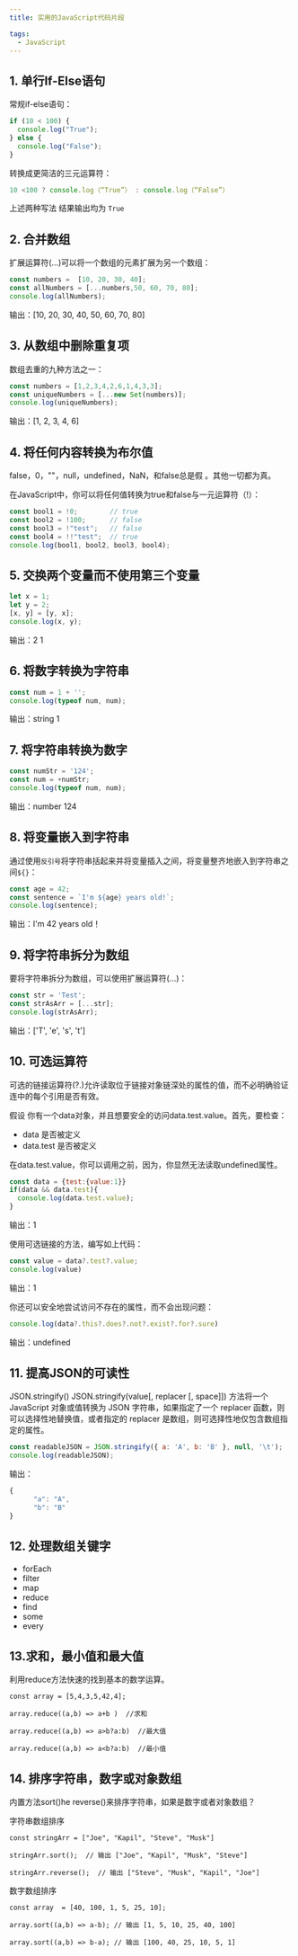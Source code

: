 ```yaml
---
title: 实用的JavaScript代码片段

tags:
  - JavaScript
---
```

## 1. 单行If-Else语句
常规if-else语句：
```javascript
if (10 < 100) {
  console.log("True");
} else {
  console.log("False");
}
```
转换成更简洁的三元运算符：
```javascript
10 <100 ? console.log（“True”） : console.log（“False”）
```
上述两种写法 结果输出均为 `True`

## 2. 合并数组
扩展运算符(...)可以将一个数组的元素扩展为另一个数组：
```javascript
const numbers =  [10, 20, 30, 40];
const allNumbers = [...numbers,50, 60, 70, 80];
console.log(allNumbers);
```
输出：[10, 20, 30, 40, 50, 60, 70, 80]

## 3. 从数组中删除重复项
数组去重的九种方法之一：
```javascript
const numbers = [1,2,3,4,2,6,1,4,3,3];
const uniqueNumbers = [...new Set(numbers)];
console.log(uniqueNumbers);
```
输出：[1, 2, 3, 4, 6]

## 4. 将任何内容转换为布尔值
false，0，""，null，undefined，NaN，和false总是假 。其他一切都为真。

在JavaScript中，你可以将任何值转换为true和false与一元运算符（!）：
```javascript
const bool1 = !0;        // true
const bool2 = !100;      // false
const bool3 = !"test";   // false
const bool4 = !!"test";  // true
console.log(bool1, bool2, bool3, bool4);
```

## 5. 交换两个变量而不使用第三个变量
```javascript
let x = 1;
let y = 2;
[x, y] = [y, x];
console.log(x, y);
```
输出：2 1

## 6. 将数字转换为字符串
```javascript
const num = 1 + '';
console.log(typeof num, num);
```
输出：string 1

## 7. 将字符串转换为数字
```javascript
const numStr = '124';
const num = +numStr;
console.log(typeof num, num);
```
输出：number 124

## 8. 将变量嵌入到字符串
通过使用`反引号`将字符串括起来并将变量插入之间，将变量整齐地嵌入到字符串之间`${}`：
```javascript
const age = 42;
const sentence = `I'm ${age} years old!`;
console.log(sentence);
```
输出：I'm 42 years old！

## 9. 将字符串拆分为数组
要将字符串拆分为数组，可以使用扩展运算符(...)：
```javascript
const str = 'Test';
const strAsArr = [...str];
console.log(strAsArr);
```
输出：['T', 'e', 's', 't']

## 10. 可选运算符
可选的链接运算符(?.)允许读取位于链接对象链深处的属性的值，而不必明确验证连中的每个引用是否有效。

假设 你有一个data对象，并且想要安全的访问data.test.value。首先，要检查：

* data 是否被定义
* data.test 是否被定义

在data.test.value，你可以调用之前，因为，你显然无法读取undefined属性。
```javascript
const data = {test:{value:1}}
if(data && data.test){
  console.log(data.test.value);
}
```
输出：1

使用可选链接的方法，编写如上代码：
```javascript
const value = data?.test?.value;
console.log(value)
```
输出：1

你还可以安全地尝试访问不存在的属性，而不会出现问题：
```javascript
console.log(data?.this?.does?.not?.exist?.for?.sure)
```
输出：undefined

## 11. 提高JSON的可读性
JSON.stringify() JSON.stringify(value[, replacer [, space]]) 方法将一个 JavaScript 对象或值转换为 JSON 字符串，如果指定了一个 replacer 函数，则可以选择性地替换值，或者指定的 replacer 是数组，则可选择性地仅包含数组指定的属性。
```javascript
const readableJSON = JSON.stringify({ a: 'A', b: 'B' }, null, '\t');
console.log(readableJSON);
```
输出：
```javascript
{
      "a": "A",
      "b": "B"
}
```
## 12. 处理数组关键字
* forEach
* filter
* map
* reduce
* find
* some
* every

## 13.求和，最小值和最大值

利用reduce方法快速的找到基本的数学运算。

```
const array = [5,4,3,5,42,4];

array.reduce((a,b) => a+b )  //求和

array.reduce((a,b) => a>b?a:b)  //最大值

array.reduce((a,b) => a<b?a:b)  //最小值
```

## 14. 排序字符串，数字或对象数组

内置方法sort()he reverse()来排序字符串，如果是数字或者对象数组？

字符串数组排序

```
const stringArr = ["Joe", "Kapil", "Steve", "Musk"]

stringArr.sort();  // 输出 ["Joe", "Kapil", "Musk", "Steve"]

stringArr.reverse();  // 输出 ["Steve", "Musk", "Kapil", "Joe"]
```

数字数组排序

```
const array  = [40, 100, 1, 5, 25, 10];

array.sort((a,b) => a-b); // 输出 [1, 5, 10, 25, 40, 100]

array.sort((a,b) => b-a); // 输出 [100, 40, 25, 10, 5, 1]
```















